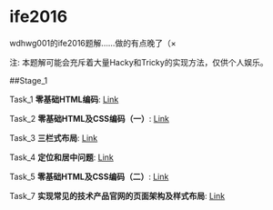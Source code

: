 # ife2016

wdhwg001的ife2016题解……做的有点晚了（×

注: 本题解可能会充斥着大量Hacky和Tricky的实现方法，仅供个人娱乐。

##Stage_1

Task_1 **零基础HTML编码**: [Link](stage_1/task_1/index.html)

Task_2 **零基础HTML及CSS编码（一）**: [Link](stage_1/task_2/index.html)

Task_3 **三栏式布局**: [Link](stage_1/task_3/index.html)

Task_4 **定位和居中问题**: [Link](stage_1/task_4/index.html)

Task_5 **零基础HTML及CSS编码（二）**: [Link](stage_1/task_5/index.html)

Task_7 **实现常见的技术产品官网的页面架构及样式布局**: [Link](stage_1/task_7/index.html)